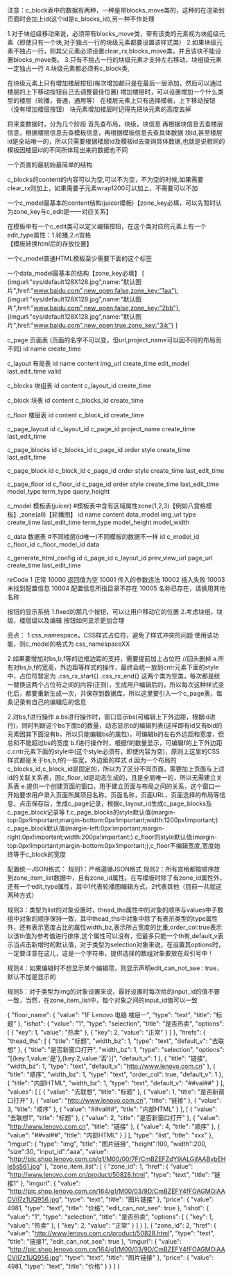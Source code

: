
注意：c_block表中的数据有两种，一种是带blocks_move类的，这种的在渲染到页面时会加上id(这个id是c_blocks_id),另一种不作处理

1.对于块组级移动来说，必须带有blocks_move类，带有该类的元素视为块组级元素（即使只有一个块,对于独占一行的块级元素都要设置该样式类）
2.如果块级元素不独占一行，则其父元素必须设置clear_rx,blocks_move类，并且该块不能设置blocks_move类。
3.只有不独占一行的块级元素才支持左右移动，块组级元素一定独占一行
4.块级元素都必须有c_block类,


在块级元素上只有增加楼层按钮(每次增加都只是在最后一层添加，然后可以通过楼层的上下移动按钮自己去调整最佳位置)
增加楼层时，可以设置增加一个什么类型的楼层（轮播，普通，通用等）
在楼层元素上只有选择模板，上下移动按钮（没有增加楼层按钮）
块元素增加楼层时记得先把块元素的高度去掉


将来查数据时，分为几个阶段
首先查布局，块级，块信息
再根据块信息去查楼层信息，根据楼层信息去查模板信息，再根据模板信息去查具体数据
块id,甚至楼层id是全站唯一的，所以只需要根据楼层id及模板id去查询具体数据,也就是说相同的模板因楼层id的不同所体现出来的数据也不同

一个页面的最初始最简单的结构
<div id="back">
	<div id="content"></div>
	<div id="config"></div>
</div>

c_blocks的content的内容可以为空,可以不为空，不为空的时候,如果需要clear_rx则加上，如果需要子元素wrap1200可以加上，不需要可以不加
<div class="xx blocks_move">
	<div class="wrap1200"></div>
</div>


一个c_model最基本的content结构(juicer模板)【zone_key必填，可以先暂时认为zone_key与c_edit是一一对应关系】
<div class="c_model css_namespacexx">   在模板中有一个c_edit类可以定义编辑按钮，在这个类对应的元素上有一个edit_type属性：1.轮播,2.n宫格
	<style>
		/* .aaa ul li{float: left;}
		.aaa ul li img{width: 200px;height: 170px;} */
	</style>
	<script class="tmpl" type="text/template">
		/*<ul class="clear_rx">
			{@each model_list as it}
				<li class="c_edit" zone_key="${it.zone_key}"><a href="${it.href}" {@if it.new_open}target="_blank"{@/if}><img src="${it.imgurl}" alt="${it.name}"></a></li>
			{@/each}
		</ul>*/
	</script>
	<div class="translated"></div>       【模板转换html后的存放位置】
</div>

一个c_model普通HTML模板至少需要下面的这个标签
<div class="c_model">
	
</div>


一个data_model最基本的结构【zone_key必填】
[
	{imgurl:"sys/default128X128.jpg",name:"默认图片",href:"www.baidu.com",new_open:false,zone_key:"1aa"},
	{imgurl:"sys/default128X128.jpg",name:"默认图片",href:"www.baidu.com",new_open:false,zone_key:"2bb"},
	{imgurl:"sys/default128X128.jpg",name:"默认图片",href:"www.baidu.com",new_open:true,zone_key:"3jk"}
]

c_page		页面表				(页面的名字不可以变，但url,project_name可以因不同的布局而不同)
id		name		create_time

c_layout	布局表
id		name		content		img_url		create_time		edit_model		last_edit_time		valid
												
c_blocks	块组表
id		content		c_layout_id		create_time

c_block		块表
id		content		c_blocks_id		create_time

c_floor		楼层表
id		content		c_block_id		create_time

c_page_layout
id		c_layout_id		c_page_id		project_name		create_time		last_edit_time

c_page_blocks
id		c_blocks_id		c_page_id		order		style 		create_time		last_edit_time		

c_page_block
id		c_block_id		c_page_id		order		style 		create_time		last_edit_time

c_page_floor
id		c_floor_id		c_page_id		order		style 		create_time		last_edit_time		model_type		term_type		query_height


c_model		模板表(juicer) 						#模板表中含有区域属性zone(1,2,3)【例如八宫格模板】,zone(all)【轮播图】
id		name		content		data_model		img_url		type		create_time		last_edit_time		term_type		model_height		model_width

c_data		数据表								#不同楼层(id唯一)不同模板的数据不一样
id		c_model_id		c_floor_id		c_floor_model_id		data

c_generate_html_config
id		c_page_id		c_layout_id		prev_view_url		page_url		create_time		last_edit_time


reCode 
	1	正常
	10000	返回值为空
	10001	传入的参数违法
	10002	插入失败
	10003	未找到配置信息
	10004	配置信息所指目录不存在
	10005	名称已存在，请换用其他名称

按钮的显示系统
1.fixed的那几个按钮，可以让用户移动它的位置
2.考虑块组，块级，楼层级以及编辑 按钮如何显示更加合理


亮点：
1.css_namespace，CSS样式占位符，避免了样式冲突的问题
		使用该功能，则c_model的格式为 css_namespaceXX
		<div class="c_model">
			<style>
				.css_namespaceliumeiling ul li{float: left;}
				.css_namespaceliumeiling ul li img{width: 140px;height: 110px;}
			</style>
			<script class="tmpl" type="text/template">
				<ul class="clear_rx">
					{@each model_list as it}
						<li class="c_edit" zone_key="${it.zone_key}"><a href="${it.href}" {@if it.new_open=="yes"}target="_blank"{@/if}><img src="${it.imgurl}" alt="${it.name}"></a></li>
					{@/each}
				</ul>
			</script>
			<div class="translated css_namespaceliumeiling"></div>
		</div>

2.如果要增加对bs,b,f等的边框边距的支持，需要提前加上占位符  //回头删掉
	a.所有对bs,b,f的宽高，外边距等样式的操作，最终会统一放到cntr元素下面的style中，占位符暂定为
	  	.css_rx_start{}
		.css_rx_end{}
		这两个类为空类，每次都是统一替换这两个占位符之间的内容(正则)，生成用户编辑后的，所以每次这种样式变化后，都要重新生成一次，并保存到数据库，所以这里要引入一个c_page表，每条记录有自己的编辑后的信息


2.对bs,f进行操作
	a.bs进行操作时，窗口显示bs(可编辑上下外边距，根据id进行)，同时判断这个bs下面b的数量，动态显示b的编辑列表(这样即有id又有bid的元素因其下面没有b，所以只能编辑bs的属性)，可编辑b的左右外边距和宽度，但总和不能超过bs的宽度
	b.f进行操作时，根据f的数量显示，可编辑f的上下外边距
	c.cntr元素下面的style中(这个style必须有，即使内容为空)，原则上这里的CSS样式都是关于bs,b,f的一些宽，外边距的样式
	d.因为一个布局的c_blocks_id,c_block_id是固定的，所以为了区分不同页面，需要加上页面与上述id的关联关系表，因c_floor_id是动态生成的，且是全局唯一的，所以无需建立关系表
	e.提供一个创建页面的窗口，用于建立页面与布局之间的关系，这个窗口一开始要求用户录入页面所属项目名称，页面名称，页面URL，页面选择的布局等信息，点击保存后，生成c_page记录，根据c_layout_id生成c_page_blocks及c_page_block记录等
	f.c_page_blocks的style默认值(margin-top:0px!important;margin-bottom:0px!important;width:1200px!important;)
	  c_page_block默认值(margin-left:0px!important;margin-right:0px!important;width:200px!important;)
	  c_floor的style默认值(margin-top:0px!important;margin-bottom:0px!important;),c_floor不编辑宽度,宽度始终等于c_block的宽度



配置统一JSON格式：
规则1：严格遵循JSON格式
规则2：所有宫格都按顺序放到zone_item_list数据中，且有zone_id属性。在写模板时除了有zone_id属性外，还有一个edit_type属性，其中1代表轮播图编辑方式，2代表其他（目前一共就这两种方式）

规则3：类型为list的对象设置时，thead_ths属性中的对象的顺序与values中子数组中对象的顺序保持一致，其中thead_ths中对象中除了有表示类型的type属性外，还有表示宽度占比的属性width_bz,表示所占宽度的比重,order_col:true表示以该th值为参考值进行排序,这个属性可以没有，但最多只能一个th有,default_v表示当点击新增时的默认值，对于类型为selection对象来说，在设置其options时，一定要注意在这儿，这是一个字符串，提供选择的数组对象要放在双引号中！

规则4：如果编辑时不想显示某个编辑项，则显示声明edit_can_not_see : true，默认不加是显示的

规则5：对于类型为img的对象设置来说，最好设置时每次给的input_id的值不要一致，当然，在zone_item_list中，每个对象之间的input_id值可以一致

{
    "floor_name": {
        "value": "1F Lenovo 电脑 楼层一", 
        "type": "text", 
        "title": "标题"
    }, 
    "ishot": {
        "value": "1", 
        "type": "selection", 
        "title": "是否热卖", 
        "options": [
            {
                "key": 1, 
                "value": "热卖"
            }, 
            {
                "key": 2, 
                "value": "正常"
            }
        ]
    }, 
    "hrefs": {
        "thead_ths": [
            {
                "title": "标题", 
                "width_bz": 1, 
                "type": "text", 
                "default_v": "去联想"
            }, 
            {
                "title": "是否新窗口打开", 
                "width_bz": 1, 
                "type": "selection", 
                "options": "[{key:1,value:'是'},{key:2,value:'否'}]", 
                "default_v": 1
            }, 
            {
                "title": "链接", 
                "width_bz": 1, 
                "type": "text", 
                "default_v": "http://www.lenovo.com.cn"
            }, 
            {
                "title": "顺序", 
                "width_bz": 1, 
                "type": "text", 
                "order_col": true, 
                "default_v": 1
            }, 
            {
                "title": "内部HTML", 
                "width_bz": 1, 
                "type": "text", 
                "default_v": "<i class='icon'></i><span>##val##</span>"
            }
        ], 
        "values": [
            [
                {
                    "value": "去联想", 
                    "title": "标题"
                }, 
                {
                    "value": 1, 
                    "title": "是否新窗口打开"
                }, 
                {
                    "value": "http://www.lenovo.com.cn", 
                    "title": "链接"
                }, 
                {
                    "value": 3, 
                    "title": "顺序"
                }, 
                {
                    "value": "<i class='icon'></i><span>##val##</span>", 
                    "title": "内部HTML"
                }
            ], 
            [
                {
                    "value": "去联想1", 
                    "title": "标题"
                }, 
                {
                    "value": 2, 
                    "title": "是否新窗口打开"
                }, 
                {
                    "value": "http://www.lenovo.com.cn", 
                    "title": "链接"
                }, 
                {
                    "value": 4, 
                    "title": "顺序"
                }, 
                {
                    "value": "<i class='icon'></i><span>##val##</span>", 
                    "title": "内部HTML"
                }
            ]
        ], 
        "type": "list", 
        "title": "xxx"
    }, 
    "imgurl": {
        "type": "img",
        "title": "图片链接",
        "height":100,
        "width":200,
        "size":30,
        "input_id":"aaa",
        "value": "http://pic.shop.lenovo.com.cn/g1/M00/00/7F/CmBZEFZdY9iALGjfAABvbEHIe5s561.jpg"
    },
    "zone_item_list": [
        {
            "zone_id": 1, 
            "href": {
                "value": "http://www.lenovo.com.cn/product/50828.html", 
                "type": "text", 
                "title": "链接1"
            }, 
            "imgurl": {
                "value": "http://pic.shop.lenovo.com.cn/164/g1/M00/03/9D/CmBZEFY4fFOAGMOiAACVIl7z1UQ956.jpg", 
                "type": "text", 
                "title": "图片链接"
            }, 
            "price": {
                "value": 4981, 
                "type": "text", 
                "title": "价格", 
                "edit_can_not_see": true
            }, 
            "ishot": {
                "value": "1", 
                "type": "selection", 
                "title": "是否热卖", 
                "options": [
                    {
                        "key": 1, 
                        "value": "热卖"
                    }, 
                    {
                        "key": 2, 
                        "value": "正常"
                    }
                ]
            }
        }, 
        {
            "zone_id": 2, 
            "href": {
                "value": "http://www.lenovo.com.cn/product/50828.html", 
                "type": "text", 
                "title": "链接1", 
                "edit_can_not_see": true
            }, 
            "imgurl": {
                "value": "http://pic.shop.lenovo.com.cn/164/g1/M00/03/9D/CmBZEFY4fFOAGMOiAACVIl7z1UQ956.jpg", 
                "type": "text", 
                "title": "图片链接"
            }, 
            "price": {
                "value": 4981, 
                "type": "text", 
                "title": "价格"
            }
        }
    ]
}
	







